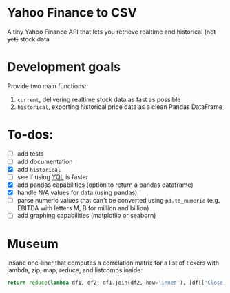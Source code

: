 # Yahoo Finance to CSV
A tiny Yahoo Finance API that lets you retrieve realtime and historical ~~(not yet)~~ stock data

# Development goals
Provide two main functions:  
1. `current`, delivering realtime stock data as fast as possible  
2. `historical`, exporting historical price data as a clean Pandas DataFrame

# To-dos:
- [ ] add tests
- [ ] add documentation
- [x] add `historical`
- [ ] see if using [YQL](https://github.com/lukaszbanasiak/yahoo-finance/blob/master/yahoo_finance/yql.py) is faster
- [x] add pandas capabilities (option to return a pandas dataframe)
- [x] handle N/A values for data (using pandas)
- [ ] parse numeric values that can't be converted using `pd.to_numeric` (e.g. EBITDA with letters M, B for million and billion)
- [ ] add graphing capabilities (matplotlib or seaborn)

# Museum

Insane one-liner that computes a correlation matrix for a list of tickers with lambda, zip, map, reduce, and listcomps inside:  
```python
return reduce(lambda df1, df2: df1.join(df2, how='inner'), [df[['Close']].rename(columns={'Close': ticker}) for ticker, df in zip(ticker_list, map(historical, ticker_list))]).corr()
```
